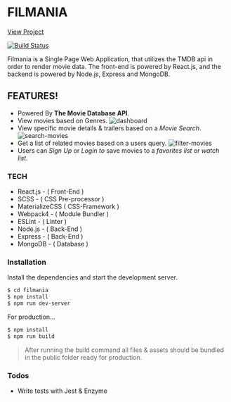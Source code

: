 # FILMANIA
[View Project](http://filmania.s3-website-us-west-1.amazonaws.com/)

[![Build Status](https://filmania.s3-us-west-1.amazonaws.com/readme-assets/tmdb-logo.png)](https://www.themoviedb.org/)

Filmania is a Single Page Web Application, that utilizes the TMDB api in order to render movie data. The front-end is powered by React.js, and the backend is powered by Node.js, Express and MongoDB. 

## FEATURES!
- Powered By **The Movie Database API**.
- View movies based on Genres.
![dashboard](docs/filmania-dashboard.gif)
- View specific movie details & trailers based on a *Movie Search*.
![search-movies](docs/filmania-search.gif)
- Get a list of related movies based on a users query.
![filter-movies](docs/filmania-filter.gif)
- Users can *Sign Up* or *Login to* save movies to a *favorites list* or *watch list*.

### TECH
  - React.js - ( Front-End )
  - SCSS - ( CSS Pre-processor )
  - MaterializeCSS ( CSS-Framework )
  - Webpack4 - ( Module Bundler )
  - ESLint - ( Linter )
  - Node.js - ( Back-End )
  - Express - ( Back-End )
  - MongoDB - ( Database )

### Installation

Install the dependencies and start the development server.

```sh
$ cd filmania
$ npm install
$ npm run dev-server
```

For production...

```sh
$ npm install
$ npm run build
```
> After running the build command all files & assets should be bundled in the public folder ready for production.

### Todos

 - Write tests with Jest & Enzyme




